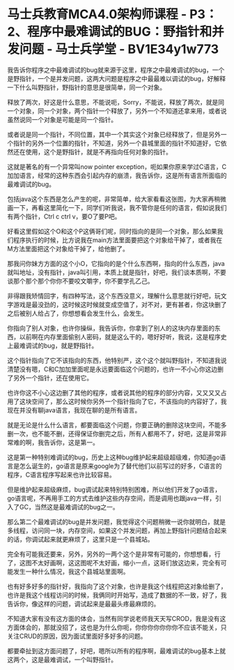 # 马士兵教育MCA4.0架构师课程 - P3：2、程序中最难调试的BUG：野指针和并发问题 - 马士兵学堂 - BV1E34y1w773

我告诉你程序之中最难调试的bug就来源于这里，程序之中最难调试的bug，一个是野指针，一个是并发问题，这两大问题是程序之中最最难以调试的bug，好解释一下什么叫野指针，野指针的意思是很简单，同一个对象。

释放了两次，好这是什么意思，不能说呃，Sorry，不能说，释放了两次，就是同一个对象，同一个对象，两个指针一个释放了，另外一个不知道还拿来用，或者说虽然说同一个对象是可能是同一个指针。

或者说是同一个指针，不同位置，其中一个其实这个对象已经释放了，但是另外一个指针的另外一个位置的指针，不知道，另外一个县城里面的指针不知道好，它依然还在使用，这个是野指针，就是不再指向任何对象的指针。

这就是著名的有一个异常叫now pointer exception，呃如果你原来学过C语言，C加加语言，经常的这种东西会引起内存的崩溃，我告诉你，这是所有语言所面临的最难调试的bug。

包括java这个东西是怎么产生的呢，非常简单，给大家看看这张图，为大家再稍微画一下，再看这里简化一下，同学们听我说，我不管你是任何的语言，假如说我们有两个指针，Ctrl c ctrl v，要O了要P吧。

好看这里假如这个O和这个P这俩哥们呢，同时指向的是同一个对象，那么如果我们程序执行的时候，比方说我在main方法里面要把这个对象给干掉了，或者我在M方法里面把这个对象给干掉了，给他删了。

那我问你妹方方面的这个小O，它指向的是个什么东西啊，指向的什么东西，java就叫地址，没有指针，java叫引用，本质上就是指针，好吧，我们谈本质啊，不要谈那个那个那个你你不要咬文嚼字，你不要学孔乙己。

非得跟我矫情回字，有四种写法，这个东西没意义，理解什么意思就行好吧，玩文字游戏是最没劲的，这时候这时候就变成空值了，对不对，更有甚者，你这块删了之后被别人给占了，你想想看会发生什么，会发生。

你指向了别人对象，也许你操纵，我告诉你，你拿到了别人的这块内存里面的东西，以前啊在内存里面偷别人密码，就是这么干的，嗯好好听，我说，这是程序史上最难调试的bug，就是野指针。

这个指针指向了它不该指向的东西，他特别严，这个这个就叫野指针，不知道我说清楚没有嗯，C和C加加里面呢是永远要面临这个问题的，也许一不小心你这边删了另外一个指针，还在使用它。

也许你这不小心这边删了其他的程序，或者说其他的程序的部分内容，又又又又占用了这块空间了，那么这时候你另外一个指针指向了它，不该指向的内容好了，我现在并没有聊java语言，我现在聊的是所有语言。

就是无论是什么什么语言，都要面临这个问题，你要正确的删除这块空间，不能多删一次，也不能不删，还得保证你删完之后，所有人都用不了，好吧，这是非常非常难的啊，我告诉你，这是第一。

这是第一种特别难调试的bug，历史上这种bug维护起来超级超级难，你知道go语言是怎么诞生的，go语言是原来google为了替代他们以前写过的好多，C语言的程序，C语言程序写起来也许比较容易。

但是维护起来超级麻烦，bug调试起来特别特别困难，所以他们开发了go语言，go语言呢，不再用手工的方式去维护这些内存空间，而是调用也跟java一样，引入了GC，当然这是最难调试的bug之一。

那么第二个最难调试的bug是并发问题，我觉得这个问题稍微一说你就明白，就是多线程，访问同一块，内存空间，如果这个并发问题，再加上野指针问题结合起来的话，你调试起来就更麻烦了，这里只是一个县城站。

完全有可能我还要来，另外，另外的一两个这个是非常有可能的，你想想看，行了，这图不太好画啊，这这图呢不太好画，缩小一点，这哥们放这边来，完全有可能发生一种什么情况，我这个县城站里面啊。

也有好多好多的指针好，我指向了这个对象，也许是我这个线程把这对象给删了，也许是我这个线程访问的时候，我俩同时开始写，造成了数据的不一致，好了，我告诉你，像这样的问题，调试起来是最最头疼最麻烦的。

不知道大家有没有这方面的体会，当然有同学说老师我天天写CROD，我是没有这方面体会的，那就没招了，这也是为什么你呃，你你你你你你你不应该不能关，只关注CRUD的原因，因为面试里面好多好多的问题。

都要牵扯到这方面问题了，好吧，嗯所以所有的程序啊，最难调试的bug基本上就这两个，这是最难调试，一个叫野指针。

